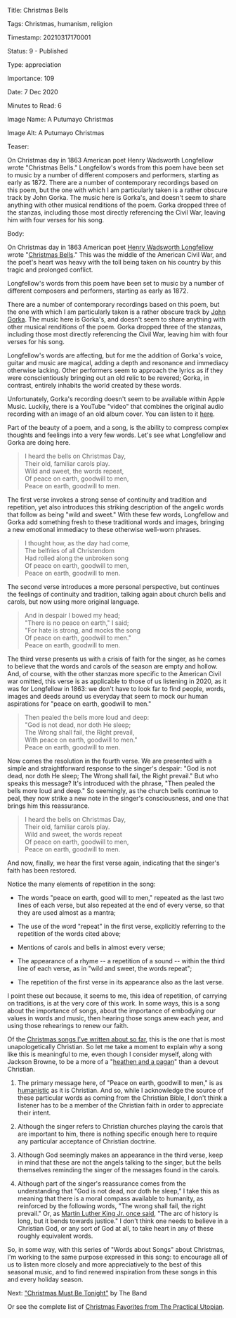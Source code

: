 Title:  Christmas Bells

Tags:   Christmas, humanism, religion

Timestamp: 20210317170001

Status: 9 - Published

Type:   appreciation

Importance: 109

Date:   7 Dec 2020

Minutes to Read: 6

Image Name: A Putumayo Christmas

Image Alt: A Putumayo Christmas

Teaser: 

On Christmas day in 1863 American poet Henry Wadsworth Longfellow wrote "Christmas Bells." Longfellow's words from this poem have been set to music by a number of different composers and performers, starting as early as 1872. There are a number of contemporary recordings based on this poem, but the one with which I am particularly taken is a rather obscure track by John Gorka. The music here is Gorka's, and doesn't seem to share anything with other musical renditions of the poem. Gorka dropped three of the stanzas, including those most directly referencing the Civil War, leaving him with four verses for his song. 


Body: 

On Christmas day in 1863 American poet [Henry Wadsworth Longfellow][hwl] wrote "[Christmas Bells][cb]." This was the middle of the American Civil War, and the poet's heart was heavy with the toll being taken on his country by this tragic and prolonged conflict. 

Longfellow's words from this poem have been set to music by a number of different composers and performers, starting as early as 1872.

There are a number of contemporary recordings based on this poem, but the one with which I am particularly taken is a rather obscure track by [John Gorka][jg]. The music here is Gorka's, and doesn't seem to share anything with other musical renditions of the poem. Gorka dropped three of the stanzas, including those most directly referencing the Civil War, leaving him with four verses for his song. 

Longfellow's words are affecting, but for me the addition of Gorka's voice, guitar and music are magical, adding a depth and resonance and immediacy otherwise lacking. Other performers seem to approach the lyrics as if they were conscientiously bringing out an old relic to be revered; Gorka, in contrast, entirely inhabits the world created by these words. 

Unfortunately, Gorka's recording doesn't seem to be available within Apple Music. Luckily, there is a YouTube "video" that combines the original audio recording with an image of an old album cover. You can listen to it [here][yt].

Part of the beauty of a poem, and a song, is the ability to compress complex thoughts and feelings into a very few words. Let's see what Longfellow and Gorka are doing here. 

> I heard the bells on Christmas Day,  
> Their old, familiar carols play.  
> Wild and sweet, the words repeat,  
> Of peace on earth, goodwill to men,  
> Peace on earth, goodwill to men.

The first verse invokes a strong sense of continuity and tradition and repetition, yet also introduces this striking description of the angelic words that follow as being "wild and sweet." With these few words, Longfellow and Gorka add something fresh to these traditional words and images, bringing a new emotional immediacy to these otherwise well-worn phrases.

> I thought how, as the day had come,  
> The belfries of all Christendom  
> Had rolled along the unbroken song  
> Of peace on earth, goodwill to men,  
> Peace on earth, goodwill to men.

The second verse introduces a more personal perspective, but continues the feelings of continuity and tradition, talking again about church bells and carols, but now using more original language. 

> And in despair I bowed my head;  
> "There is no peace on earth," I said;  
> "For hate is strong, and mocks the song  
> Of peace on earth, goodwill to men."  
> Peace on earth, goodwill to men.

The third verse presents us with a crisis of faith for the singer, as he comes to believe that the words and carols of the season are empty and hollow. And, of course, with the other stanzas more specific to the American Civil war omitted, this verse is as applicable to those of us listening in 2020, as it was for Longfellow in 1863: we don't have to look far to find people, words, images and deeds around us everyday that seem to mock our human aspirations for "peace on earth, goodwill to men."

> Then pealed the bells more loud and deep:  
> "God is not dead, nor doth He sleep;  
> The Wrong shall fail, the Right prevail,  
> With peace on earth, goodwill to men."  
> Peace on earth, goodwill to men.

Now comes the resolution in the fourth verse. We are presented with a simple and straightforward response to the singer's despair: "God is not dead, nor doth He sleep; The Wrong shall fail, the Right prevail." But who speaks this message? It's introduced with the phrase, "Then pealed the bells more loud and deep." So seemingly, as the church bells continue to peal, they now strike a new note in the singer's consciousness, and one that brings him this reassurance. 

> I heard the bells on Christmas Day,  
> Their old, familiar carols play.  
> Wild and sweet, the words repeat  
> Of peace on earth, goodwill to men,  
> Peace on earth, goodwill to men. 

And now, finally, we hear the first verse again, indicating that the singer's faith has been restored. 

Notice the many elements of repetition in the song:

* The words "peace on earth, good will to men," repeated as the last two lines of each verse, but also repeated at the end of every verse, so that they are used almost as a mantra; 

* The use of the word "repeat" in the first verse, explicitly referring to the repetition of the words cited above;

* Mentions of carols and bells in almost every verse;

* The appearance of a rhyme -- a repetition of a sound -- within the third line of each verse, as in "wild and sweet, the words repeat";

* The repetition of the first verse in its appearance also as the last verse. 

I point these out because, it seems to me, this idea of repetition, of carrying on traditions, is at the very core of this work. In some ways, this is a song about the importance of songs, about the importance of embodying our values in words and music, then hearing those songs anew each year, and using those rehearings to renew our faith.  

Of the [Christmas songs I've written about so far][xmasfavs], this is the one that is most unapologetically Christian. So let me take a moment to explain why a song like this is meaningful to me, even though I consider myself, along with Jackson Browne, to be a more of a "[heathen and a pagan][rj]" than a devout Christian. 

1. The primary message here, of "Peace on earth, goodwill to men," is as [humanistic][hu] as it is Christian. And so, while I acknowledge the source of these particular words as coming from the Christian Bible, I don't think a listener has to be a member of the Christian faith in order to appreciate their intent. 

2. Although the singer refers to Christian churches playing the carols that are important to him, there is nothing specific enough here to require any particular acceptance of Christian doctrine. 

3. Although God seemingly makes an appearance in the third verse, keep in mind that these are not the angels talking to the singer, but the bells themselves reminding the singer of the messages found in the carols.

4. Although part of the singer's reassurance comes from the understanding that "God is not dead, nor doth he sleep," I take this as meaning that there is a moral compass available to humanity, as reinforced by the following words, "The wrong shall fail, the right prevail." Or, as [Martin Luther King Jr. once said][arc], "The arc of history is long, but it bends towards justice." I don't think one needs to believe in a Christian God, or any sort of God at all, to take heart in any of these roughly equivalent words. 

So, in some way, with this series of "Words about Songs" about Christmas, I'm working to the same purpose expressed in this song: to encourage all of us to listen more closely and more appreciatively to the best of this seasonal music, and to find renewed inspiration from these songs in this and every holiday season. 

Next: ["Christmas Must Be Tonight"](christmas-must-be-tonight.html) by The Band

Or see the complete list of [Christmas Favorites from The Practical Utopian](christmas-favorites-from-the-practical-utopian.html).

[arc]: ../../quotes/the-arc-of-history.html
[cb]: https://www.poets.org/poetsorg/poem/christmas-bells
[hu]: ../../tags/humanism.html
[hwl]: https://en.wikipedia.org/wiki/Henry_Wadsworth_Longfellow
[jg]: https://en.wikipedia.org/wiki/John_Gorka
[rj]: the-rebel-jesus-song-by-jackson-browne.html
[yt]: https://youtu.be/F2nxeACcW3I
[xmasfavs]: christmas-favorites-from-the-practical-utopian.html
